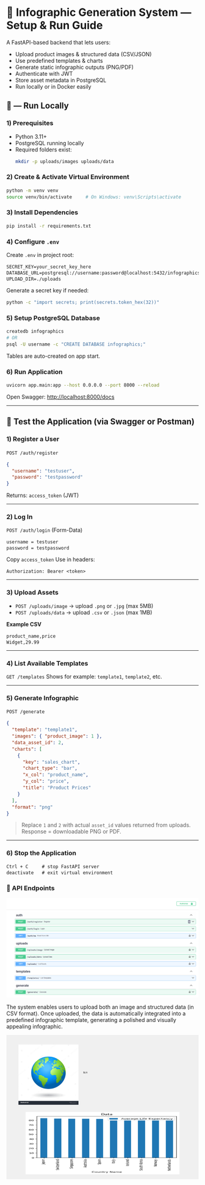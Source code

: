 

# 🧩 Infographic Generation System — Setup & Run Guide

A FastAPI-based backend that lets users:
- Upload product images & structured data (CSV/JSON)
- Use predefined templates & charts
- Generate static infographic outputs (PNG/PDF)
- Authenticate with JWT
- Store asset metadata in PostgreSQL
- Run locally or in Docker easily

## 🚀 — Run Locally 

### 1) Prerequisites

- Python 3.11+  
- PostgreSQL running locally  
- Required folders exist:
  ```bash
  mkdir -p uploads/images uploads/data


### 2) Create & Activate Virtual Environment

```bash
python -m venv venv
source venv/bin/activate     # On Windows: venv\Scripts\activate
```

### 3) Install Dependencies

```bash
pip install -r requirements.txt
```

### 4) Configure `.env`

Create `.env` in project root:

```
SECRET_KEY=your_secret_key_here
DATABASE_URL=postgresql://username:password@localhost:5432/infographics
UPLOAD_DIR=./uploads
```

Generate a secret key if needed:

```bash
python -c "import secrets; print(secrets.token_hex(32))"
```

### 5) Setup PostgreSQL Database

```bash
createdb infographics
# OR
psql -U username -c "CREATE DATABASE infographics;"
```

Tables are auto-created on app start.

### 6) Run Application

```bash
uvicorn app.main:app --host 0.0.0.0 --port 8000 --reload
```

Open Swagger:
[http://localhost:8000/docs](http://localhost:8000/docs)

---



## 🧪 Test the Application (via Swagger or Postman)

### 1) Register a User
`POST /auth/register`
```json
{
  "username": "testuser",
  "password": "testpassword"
}
````

Returns: `access_token` (JWT)

---

### 2) Log In

`POST /auth/login` (Form-Data)

```
username = testuser
password = testpassword
```

Copy `access_token`
Use in headers:

```
Authorization: Bearer <token>
```

---

### 3) Upload Assets

* `POST /uploads/image` → upload `.png` or `.jpg` (max 5MB)
* `POST /uploads/data`  → upload `.csv` or `.json` (max 1MB)

**Example CSV**

```csv
product_name,price
Widget,29.99
```

---

### 4) List Available Templates

`GET /templates`
Shows for example: `template1`, `template2`, etc.

---

### 5) Generate Infographic

`POST /generate`

```json
{
  "template": "template1",
  "images": { "product_image": 1 },
  "data_asset_id": 2,
  "charts": [
    {
      "key": "sales_chart",
      "chart_type": "bar",
      "x_col": "product_name",
      "y_col": "price",
      "title": "Product Prices"
    }
  ],
  "format": "png"
}
```

> Replace `1` and `2` with actual `asset_id` values returned from uploads.
> Response = downloadable PNG or PDF.

---

### 6) Stop the Application

```
Ctrl + C     # stop FastAPI server
deactivate   # exit virtual environment
```

### 🧩 API Endpoints

![API Endpoints](outputs/api.png)

The system enables users to upload both an image and structured data (in CSV format). Once uploaded, the data is automatically integrated into a predefined infographic template, generating a polished and visually appealing infographic.

![Generated Infographs](<outputs/infographic (6).png>)
